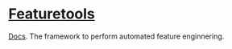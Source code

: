 # [Featuretools](https://github.com/alteryx/featuretools)
[Docs](https://featuretools.alteryx.com/en/stable/).
The framework to perform automated feature enginnering.
